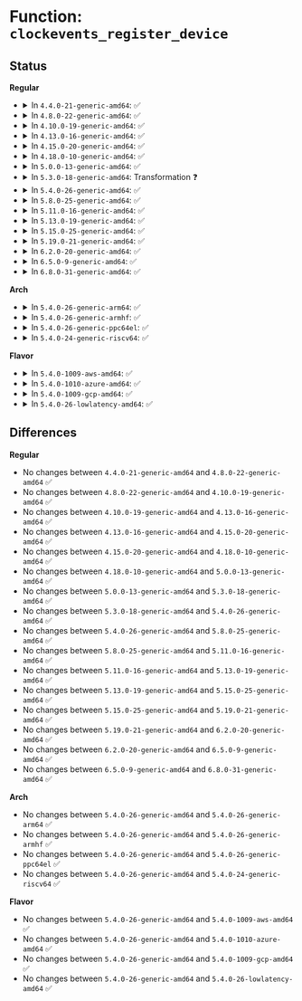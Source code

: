 # Function: <code>clockevents_register_device</code>

## Status
<b>Regular</b>
<ul>
<li>
<details>
<summary>In <code>4.4.0-21-generic-amd64</code>: ✅</summary>

```c
void clockevents_register_device(struct clock_event_device * dev)
```

```json
{
  "name": "clockevents_register_device",
  "collision_type": "Unique Global",
  "inline_type": "No",
  "funcs": [
    {
      "addr": 18446744071579875504,
      "name": "clockevents_register_device",
      "external": true,
      "loc": "kernel/time/clockevents.c:449",
      "file": "kernel/time/clockevents.c",
      "inline": "seen, unknown",
      "caller_inline": [],
      "caller_func": [
        "arch/x86/xen/time.c:xen_hvm_setup_cpu_clockevents",
        "arch/x86/xen/time.c:xen_time_init",
        "arch/x86/kernel/apic/apic.c:setup_APIC_timer",
        "kernel/time/clockevents.c:clockevents_config_and_register",
        "kernel/time/tick-broadcast-hrtimer.c:tick_setup_hrtimer_broadcast",
        "drivers/clocksource/numachip.c:numachip_timer_each"
      ]
    }
  ],
  "symbols": [
    {
      "addr": 18446744071579875504,
      "name": "clockevents_register_device",
      "section": ".text",
      "bind": "STB_GLOBAL",
      "size": 310
    }
  ]
}
```
</details>
</li>
<li>
<details>
<summary>In <code>4.8.0-22-generic-amd64</code>: ✅</summary>

```c
void clockevents_register_device(struct clock_event_device * dev)
```

```json
{
  "name": "clockevents_register_device",
  "collision_type": "Unique Global",
  "inline_type": "No",
  "funcs": [
    {
      "addr": 18446744071579904992,
      "name": "clockevents_register_device",
      "external": true,
      "loc": "kernel/time/clockevents.c:449",
      "file": "kernel/time/clockevents.c",
      "inline": "seen, unknown",
      "caller_inline": [],
      "caller_func": [
        "arch/x86/xen/time.c:xen_hvm_setup_cpu_clockevents",
        "arch/x86/xen/time.c:xen_time_init",
        "arch/x86/kernel/apic/apic.c:setup_APIC_timer",
        "kernel/time/clockevents.c:clockevents_config_and_register",
        "kernel/time/tick-broadcast-hrtimer.c:tick_setup_hrtimer_broadcast",
        "drivers/clocksource/numachip.c:numachip_timer_each"
      ]
    }
  ],
  "symbols": [
    {
      "addr": 18446744071579904992,
      "name": "clockevents_register_device",
      "section": ".text",
      "bind": "STB_GLOBAL",
      "size": 318
    }
  ]
}
```
</details>
</li>
<li>
<details>
<summary>In <code>4.10.0-19-generic-amd64</code>: ✅</summary>

```c
void clockevents_register_device(struct clock_event_device * dev)
```

```json
{
  "name": "clockevents_register_device",
  "collision_type": "Unique Global",
  "inline_type": "No",
  "funcs": [
    {
      "addr": 18446744071579935440,
      "name": "clockevents_register_device",
      "external": true,
      "loc": "kernel/time/clockevents.c:449",
      "file": "kernel/time/clockevents.c",
      "inline": "seen, unknown",
      "caller_inline": [],
      "caller_func": [
        "arch/x86/xen/time.c:xen_hvm_setup_cpu_clockevents",
        "arch/x86/xen/time.c:xen_time_init",
        "arch/x86/kernel/apic/apic.c:setup_APIC_timer",
        "kernel/time/clockevents.c:clockevents_config_and_register",
        "kernel/time/tick-broadcast-hrtimer.c:tick_setup_hrtimer_broadcast",
        "drivers/clocksource/numachip.c:numachip_timer_each"
      ]
    }
  ],
  "symbols": [
    {
      "addr": 18446744071579935440,
      "name": "clockevents_register_device",
      "section": ".text",
      "bind": "STB_GLOBAL",
      "size": 319
    }
  ]
}
```
</details>
</li>
<li>
<details>
<summary>In <code>4.13.0-16-generic-amd64</code>: ✅</summary>

```c
void clockevents_register_device(struct clock_event_device * dev)
```

```json
{
  "name": "clockevents_register_device",
  "collision_type": "Unique Global",
  "inline_type": "No",
  "funcs": [
    {
      "addr": 18446744071579943472,
      "name": "clockevents_register_device",
      "external": true,
      "loc": "kernel/time/clockevents.c:449",
      "file": "kernel/time/clockevents.c",
      "inline": "seen, unknown",
      "caller_inline": [],
      "caller_func": [
        "arch/x86/xen/time.c:xen_hvm_setup_cpu_clockevents",
        "arch/x86/xen/time.c:xen_time_init",
        "arch/x86/kernel/apic/apic.c:setup_APIC_timer",
        "kernel/time/clockevents.c:clockevents_config_and_register",
        "kernel/time/tick-broadcast-hrtimer.c:tick_setup_hrtimer_broadcast",
        "drivers/clocksource/numachip.c:numachip_timer_each"
      ]
    }
  ],
  "symbols": [
    {
      "addr": 18446744071579943472,
      "name": "clockevents_register_device",
      "section": ".text",
      "bind": "STB_GLOBAL",
      "size": 307
    }
  ]
}
```
</details>
</li>
<li>
<details>
<summary>In <code>4.15.0-20-generic-amd64</code>: ✅</summary>

```c
void clockevents_register_device(struct clock_event_device * dev)
```

```json
{
  "name": "clockevents_register_device",
  "collision_type": "Unique Global",
  "inline_type": "No",
  "funcs": [
    {
      "addr": 18446744071579989120,
      "name": "clockevents_register_device",
      "external": true,
      "loc": "kernel/time/clockevents.c:454",
      "file": "kernel/time/clockevents.c",
      "inline": "seen, unknown",
      "caller_inline": [],
      "caller_func": [
        "arch/x86/xen/time.c:xen_hvm_setup_cpu_clockevents",
        "arch/x86/xen/time.c:xen_time_init",
        "arch/x86/kernel/apic/apic.c:setup_APIC_timer",
        "kernel/time/clockevents.c:clockevents_config_and_register",
        "kernel/time/tick-broadcast-hrtimer.c:tick_setup_hrtimer_broadcast",
        "drivers/clocksource/numachip.c:numachip_timer_each"
      ]
    }
  ],
  "symbols": [
    {
      "addr": 18446744071579989120,
      "name": "clockevents_register_device",
      "section": ".text",
      "bind": "STB_GLOBAL",
      "size": 307
    }
  ]
}
```
</details>
</li>
<li>
<details>
<summary>In <code>4.18.0-10-generic-amd64</code>: ✅</summary>

```c
void clockevents_register_device(struct clock_event_device * dev)
```

```json
{
  "name": "clockevents_register_device",
  "collision_type": "Unique Global",
  "inline_type": "No",
  "funcs": [
    {
      "addr": 18446744071580040992,
      "name": "clockevents_register_device",
      "external": true,
      "loc": "kernel/time/clockevents.c:454",
      "file": "kernel/time/clockevents.c",
      "inline": "seen, unknown",
      "caller_inline": [],
      "caller_func": [
        "arch/x86/xen/time.c:xen_hvm_setup_cpu_clockevents",
        "arch/x86/xen/time.c:xen_time_init",
        "arch/x86/kernel/apic/apic.c:setup_APIC_timer",
        "kernel/time/clockevents.c:clockevents_config_and_register",
        "kernel/time/tick-broadcast-hrtimer.c:tick_setup_hrtimer_broadcast",
        "drivers/clocksource/numachip.c:numachip_timer_each"
      ]
    }
  ],
  "symbols": [
    {
      "addr": 18446744071580040992,
      "name": "clockevents_register_device",
      "section": ".text",
      "bind": "STB_GLOBAL",
      "size": 305
    }
  ]
}
```
</details>
</li>
<li>
<details>
<summary>In <code>5.0.0-13-generic-amd64</code>: ✅</summary>

```c
void clockevents_register_device(struct clock_event_device * dev)
```

```json
{
  "name": "clockevents_register_device",
  "collision_type": "Unique Global",
  "inline_type": "No",
  "funcs": [
    {
      "addr": 18446744071580087792,
      "name": "clockevents_register_device",
      "external": true,
      "loc": "kernel/time/clockevents.c:444",
      "file": "kernel/time/clockevents.c",
      "inline": "seen, unknown",
      "caller_inline": [],
      "caller_func": [
        "arch/x86/xen/time.c:xen_hvm_setup_cpu_clockevents",
        "arch/x86/xen/time.c:xen_time_init",
        "arch/x86/kernel/apic/apic.c:setup_APIC_timer",
        "kernel/time/clockevents.c:clockevents_config_and_register",
        "kernel/time/tick-broadcast-hrtimer.c:tick_setup_hrtimer_broadcast",
        "drivers/clocksource/numachip.c:numachip_timer_each"
      ]
    }
  ],
  "symbols": [
    {
      "addr": 18446744071580087792,
      "name": "clockevents_register_device",
      "section": ".text",
      "bind": "STB_GLOBAL",
      "size": 357
    }
  ]
}
```
</details>
</li>
<li>
<details>
<summary>In <code>5.3.0-18-generic-amd64</code>: Transformation ❓</summary>

```c
void clockevents_register_device(struct clock_event_device * dev)
```

```json
{
  "name": "clockevents_register_device",
  "collision_type": "Unique Global",
  "inline_type": "No",
  "funcs": [
    {
      "addr": 0,
      "name": "clockevents_register_device",
      "external": true,
      "loc": "kernel/time/clockevents.c:444",
      "file": "kernel/time/clockevents.c",
      "inline": "seen, unknown",
      "caller_inline": [],
      "caller_func": [
        "arch/x86/xen/time.c:xen_hvm_setup_cpu_clockevents",
        "arch/x86/xen/time.c:xen_time_init",
        "arch/x86/kernel/apic/apic.c:setup_APIC_timer",
        "kernel/time/clockevents.c:clockevents_config_and_register",
        "kernel/time/tick-broadcast-hrtimer.c:tick_setup_hrtimer_broadcast",
        "drivers/clocksource/numachip.c:numachip_timer_each"
      ]
    }
  ],
  "symbols": [
    {
      "addr": 18446744071580134734,
      "name": "clockevents_register_device.cold",
      "section": ".text",
      "bind": "STB_LOCAL",
      "size": 19
    },
    {
      "addr": 18446744071580131600,
      "name": "clockevents_register_device",
      "section": ".text",
      "bind": "STB_GLOBAL",
      "size": 362
    }
  ]
}
```
</details>
</li>
<li>
<details>
<summary>In <code>5.4.0-26-generic-amd64</code>: ✅</summary>

```c
void clockevents_register_device(struct clock_event_device * dev)
```

```json
{
  "name": "clockevents_register_device",
  "collision_type": "Unique Global",
  "inline_type": "No",
  "funcs": [
    {
      "addr": 18446744071580179840,
      "name": "clockevents_register_device",
      "external": true,
      "loc": "kernel/time/clockevents.c:444",
      "file": "kernel/time/clockevents.c",
      "inline": "seen, unknown",
      "caller_inline": [],
      "caller_func": [
        "arch/x86/xen/time.c:xen_hvm_setup_cpu_clockevents",
        "arch/x86/xen/time.c:xen_time_init",
        "arch/x86/kernel/apic/apic.c:setup_APIC_timer",
        "arch/x86/platform/uv/uv_time.c:uv_rtc_register_clockevents",
        "kernel/time/clockevents.c:clockevents_config_and_register",
        "kernel/time/tick-broadcast-hrtimer.c:tick_setup_hrtimer_broadcast",
        "drivers/clocksource/numachip.c:numachip_timer_each"
      ]
    }
  ],
  "symbols": [
    {
      "addr": 18446744071580179840,
      "name": "clockevents_register_device",
      "section": ".text",
      "bind": "STB_GLOBAL",
      "size": 362
    }
  ]
}
```
</details>
</li>
<li>
<details>
<summary>In <code>5.8.0-25-generic-amd64</code>: ✅</summary>

```c
void clockevents_register_device(struct clock_event_device * dev)
```

```json
{
  "name": "clockevents_register_device",
  "collision_type": "Unique Global",
  "inline_type": "No",
  "funcs": [
    {
      "addr": 18446744071580244976,
      "name": "clockevents_register_device",
      "external": true,
      "loc": "kernel/time/clockevents.c:444",
      "file": "kernel/time/clockevents.c",
      "inline": "seen, unknown",
      "caller_inline": [],
      "caller_func": [
        "arch/x86/xen/time.c:xen_hvm_setup_cpu_clockevents",
        "arch/x86/xen/time.c:xen_time_init",
        "arch/x86/kernel/apic/apic.c:setup_APIC_timer",
        "arch/x86/platform/uv/uv_time.c:uv_rtc_register_clockevents",
        "kernel/time/clockevents.c:clockevents_config_and_register",
        "kernel/time/tick-broadcast-hrtimer.c:tick_setup_hrtimer_broadcast",
        "drivers/clocksource/numachip.c:numachip_timer_each"
      ]
    }
  ],
  "symbols": [
    {
      "addr": 18446744071580244976,
      "name": "clockevents_register_device",
      "section": ".text",
      "bind": "STB_GLOBAL",
      "size": 358
    }
  ]
}
```
</details>
</li>
<li>
<details>
<summary>In <code>5.11.0-16-generic-amd64</code>: ✅</summary>

```c
void clockevents_register_device(struct clock_event_device * dev)
```

```json
{
  "name": "clockevents_register_device",
  "collision_type": "Unique Global",
  "inline_type": "No",
  "funcs": [
    {
      "addr": 18446744071580229008,
      "name": "clockevents_register_device",
      "external": true,
      "loc": "kernel/time/clockevents.c:444",
      "file": "kernel/time/clockevents.c",
      "inline": "seen, unknown",
      "caller_inline": [],
      "caller_func": [
        "arch/x86/xen/time.c:xen_hvm_setup_cpu_clockevents",
        "arch/x86/xen/time.c:xen_time_init",
        "arch/x86/kernel/apic/apic.c:setup_APIC_timer",
        "arch/x86/platform/uv/uv_time.c:uv_rtc_register_clockevents",
        "kernel/time/clockevents.c:clockevents_config_and_register",
        "kernel/time/tick-broadcast-hrtimer.c:tick_setup_hrtimer_broadcast",
        "drivers/clocksource/numachip.c:numachip_timer_each"
      ]
    }
  ],
  "symbols": [
    {
      "addr": 18446744071580229008,
      "name": "clockevents_register_device",
      "section": ".text",
      "bind": "STB_GLOBAL",
      "size": 358
    }
  ]
}
```
</details>
</li>
<li>
<details>
<summary>In <code>5.13.0-19-generic-amd64</code>: ✅</summary>

```c
void clockevents_register_device(struct clock_event_device * dev)
```

```json
{
  "name": "clockevents_register_device",
  "collision_type": "Unique Global",
  "inline_type": "No",
  "funcs": [
    {
      "addr": 18446744071580234048,
      "name": "clockevents_register_device",
      "external": true,
      "loc": "kernel/time/clockevents.c:444",
      "file": "kernel/time/clockevents.c",
      "inline": "seen, unknown",
      "caller_inline": [],
      "caller_func": [
        "arch/x86/xen/time.c:xen_hvm_setup_cpu_clockevents",
        "arch/x86/xen/time.c:xen_time_init",
        "arch/x86/kernel/apic/apic.c:setup_APIC_timer",
        "arch/x86/platform/uv/uv_time.c:uv_rtc_register_clockevents",
        "kernel/time/clockevents.c:clockevents_config_and_register",
        "kernel/time/tick-broadcast-hrtimer.c:tick_setup_hrtimer_broadcast",
        "drivers/clocksource/numachip.c:numachip_timer_each"
      ]
    }
  ],
  "symbols": [
    {
      "addr": 18446744071580234048,
      "name": "clockevents_register_device",
      "section": ".text",
      "bind": "STB_GLOBAL",
      "size": 358
    }
  ]
}
```
</details>
</li>
<li>
<details>
<summary>In <code>5.15.0-25-generic-amd64</code>: ✅</summary>

```c
void clockevents_register_device(struct clock_event_device * dev)
```

```json
{
  "name": "clockevents_register_device",
  "collision_type": "Unique Global",
  "inline_type": "No",
  "funcs": [
    {
      "addr": 18446744071580382992,
      "name": "clockevents_register_device",
      "external": true,
      "loc": "kernel/time/clockevents.c:443",
      "file": "kernel/time/clockevents.c",
      "inline": "seen, unknown",
      "caller_inline": [],
      "caller_func": [
        "arch/x86/xen/time.c:xen_hvm_setup_cpu_clockevents",
        "arch/x86/xen/time.c:xen_time_init",
        "arch/x86/kernel/apic/apic.c:setup_APIC_timer",
        "arch/x86/platform/uv/uv_time.c:uv_rtc_register_clockevents",
        "kernel/time/clockevents.c:clockevents_config_and_register",
        "kernel/time/tick-broadcast-hrtimer.c:tick_setup_hrtimer_broadcast",
        "drivers/clocksource/numachip.c:numachip_timer_each"
      ]
    }
  ],
  "symbols": [
    {
      "addr": 18446744071580382992,
      "name": "clockevents_register_device",
      "section": ".text",
      "bind": "STB_GLOBAL",
      "size": 372
    }
  ]
}
```
</details>
</li>
<li>
<details>
<summary>In <code>5.19.0-21-generic-amd64</code>: ✅</summary>

```c
void clockevents_register_device(struct clock_event_device * dev)
```

```json
{
  "name": "clockevents_register_device",
  "collision_type": "Unique Global",
  "inline_type": "No",
  "funcs": [
    {
      "addr": 18446744071580600240,
      "name": "clockevents_register_device",
      "external": true,
      "loc": "kernel/time/clockevents.c:443",
      "file": "kernel/time/clockevents.c",
      "inline": "seen, unknown",
      "caller_inline": [],
      "caller_func": [
        "arch/x86/xen/time.c:xen_hvm_setup_cpu_clockevents",
        "arch/x86/xen/time.c:xen_time_init",
        "arch/x86/kernel/apic/apic.c:setup_APIC_timer",
        "arch/x86/platform/uv/uv_time.c:uv_rtc_register_clockevents",
        "kernel/time/clockevents.c:clockevents_config_and_register",
        "kernel/time/tick-broadcast-hrtimer.c:tick_setup_hrtimer_broadcast",
        "drivers/clocksource/numachip.c:numachip_timer_each"
      ]
    }
  ],
  "symbols": [
    {
      "addr": 18446744071580600240,
      "name": "clockevents_register_device",
      "section": ".text",
      "bind": "STB_GLOBAL",
      "size": 395
    }
  ]
}
```
</details>
</li>
<li>
<details>
<summary>In <code>6.2.0-20-generic-amd64</code>: ✅</summary>

```c
void clockevents_register_device(struct clock_event_device * dev)
```

```json
{
  "name": "clockevents_register_device",
  "collision_type": "Unique Global",
  "inline_type": "No",
  "funcs": [
    {
      "addr": 18446744071580863488,
      "name": "clockevents_register_device",
      "external": true,
      "loc": "kernel/time/clockevents.c:443",
      "file": "kernel/time/clockevents.c",
      "inline": "seen, unknown",
      "caller_inline": [],
      "caller_func": [
        "arch/x86/xen/time.c:xen_hvm_setup_cpu_clockevents",
        "arch/x86/xen/time.c:xen_time_init",
        "arch/x86/kernel/apic/apic.c:setup_APIC_timer",
        "arch/x86/platform/uv/uv_time.c:uv_rtc_register_clockevents",
        "kernel/time/clockevents.c:clockevents_config_and_register",
        "kernel/time/tick-broadcast-hrtimer.c:tick_setup_hrtimer_broadcast",
        "drivers/clocksource/numachip.c:numachip_timer_each"
      ]
    }
  ],
  "symbols": [
    {
      "addr": 18446744071580863488,
      "name": "clockevents_register_device",
      "section": ".text",
      "bind": "STB_GLOBAL",
      "size": 395
    }
  ]
}
```
</details>
</li>
<li>
<details>
<summary>In <code>6.5.0-9-generic-amd64</code>: ✅</summary>

```c
void clockevents_register_device(struct clock_event_device * dev)
```

```json
{
  "name": "clockevents_register_device",
  "collision_type": "Unique Global",
  "inline_type": "No",
  "funcs": [
    {
      "addr": 18446744071580947248,
      "name": "clockevents_register_device",
      "external": true,
      "loc": "kernel/time/clockevents.c:443",
      "file": "kernel/time/clockevents.c",
      "inline": "seen, unknown",
      "caller_inline": [],
      "caller_func": [
        "arch/x86/xen/time.c:xen_hvm_setup_cpu_clockevents",
        "arch/x86/xen/time.c:xen_time_init",
        "arch/x86/kernel/apic/apic.c:setup_APIC_timer",
        "arch/x86/platform/uv/uv_time.c:uv_rtc_register_clockevents",
        "kernel/time/clockevents.c:clockevents_config_and_register",
        "kernel/time/tick-broadcast-hrtimer.c:tick_setup_hrtimer_broadcast",
        "drivers/clocksource/numachip.c:numachip_timer_each"
      ]
    }
  ],
  "symbols": [
    {
      "addr": 18446744071580947248,
      "name": "clockevents_register_device",
      "section": ".text",
      "bind": "STB_GLOBAL",
      "size": 395
    }
  ]
}
```
</details>
</li>
<li>
<details>
<summary>In <code>6.8.0-31-generic-amd64</code>: ✅</summary>

```c
void clockevents_register_device(struct clock_event_device * dev)
```

```json
{
  "name": "clockevents_register_device",
  "collision_type": "Unique Global",
  "inline_type": "No",
  "funcs": [
    {
      "addr": 18446744071581038544,
      "name": "clockevents_register_device",
      "external": true,
      "loc": "kernel/time/clockevents.c:443",
      "file": "kernel/time/clockevents.c",
      "inline": "seen, unknown",
      "caller_inline": [],
      "caller_func": [
        "arch/x86/xen/time.c:xen_hvm_setup_cpu_clockevents",
        "arch/x86/xen/time.c:xen_time_init",
        "arch/x86/kernel/apic/apic.c:setup_APIC_timer",
        "arch/x86/platform/uv/uv_time.c:uv_rtc_register_clockevents",
        "kernel/time/clockevents.c:clockevents_config_and_register",
        "kernel/time/tick-broadcast-hrtimer.c:tick_setup_hrtimer_broadcast",
        "drivers/clocksource/numachip.c:numachip_timer_each"
      ]
    }
  ],
  "symbols": [
    {
      "addr": 18446744071581038544,
      "name": "clockevents_register_device",
      "section": ".text",
      "bind": "STB_GLOBAL",
      "size": 395
    }
  ]
}
```
</details>
</li>
</ul>
<b>Arch</b>
<ul>
<li>
<details>
<summary>In <code>5.4.0-26-generic-arm64</code>: ✅</summary>

```c
void clockevents_register_device(struct clock_event_device * dev)
```

```json
{
  "name": "clockevents_register_device",
  "collision_type": "Unique Global",
  "inline_type": "No",
  "funcs": [
    {
      "addr": 18446603336491404056,
      "name": "clockevents_register_device",
      "external": true,
      "loc": "kernel/time/clockevents.c:444",
      "file": "kernel/time/clockevents.c",
      "inline": "seen, unknown",
      "caller_inline": [],
      "caller_func": [
        "kernel/time/clockevents.c:clockevents_config_and_register",
        "kernel/time/tick-broadcast-hrtimer.c:tick_setup_hrtimer_broadcast",
        "drivers/clocksource/sh_cmt.c:sh_cmt_setup",
        "drivers/clocksource/dummy_timer.c:dummy_timer_starting_cpu"
      ]
    }
  ],
  "symbols": [
    {
      "addr": 18446603336491404056,
      "name": "clockevents_register_device",
      "section": ".text",
      "bind": "STB_GLOBAL",
      "size": 460
    }
  ]
}
```
</details>
</li>
<li>
<details>
<summary>In <code>5.4.0-26-generic-armhf</code>: ✅</summary>

```c
void clockevents_register_device(struct clock_event_device * dev)
```

```json
{
  "name": "clockevents_register_device",
  "collision_type": "Unique Global",
  "inline_type": "No",
  "funcs": [
    {
      "addr": 3225399724,
      "name": "clockevents_register_device",
      "external": true,
      "loc": "kernel/time/clockevents.c:444",
      "file": "kernel/time/clockevents.c",
      "inline": "seen, unknown",
      "caller_inline": [],
      "caller_func": [
        "arch/arm/kernel/smp_twd.c:twd_timer_setup",
        "kernel/time/clockevents.c:clockevents_config_and_register",
        "kernel/time/tick-broadcast-hrtimer.c:tick_setup_hrtimer_broadcast",
        "drivers/clocksource/sh_cmt.c:sh_cmt_setup",
        "drivers/clocksource/sh_mtu2.c:sh_mtu2_setup",
        "drivers/clocksource/dw_apb_timer.c:dw_apb_clockevent_register",
        "drivers/clocksource/dummy_timer.c:dummy_timer_starting_cpu"
      ]
    }
  ],
  "symbols": [
    {
      "addr": 3225399724,
      "name": "clockevents_register_device",
      "section": ".text",
      "bind": "STB_GLOBAL",
      "size": 392
    }
  ]
}
```
</details>
</li>
<li>
<details>
<summary>In <code>5.4.0-26-generic-ppc64el</code>: ✅</summary>

```c
void clockevents_register_device(struct clock_event_device * dev)
```

```json
{
  "name": "clockevents_register_device",
  "collision_type": "Unique Global",
  "inline_type": "No",
  "funcs": [
    {
      "addr": 13835058055284346672,
      "name": "clockevents_register_device",
      "external": true,
      "loc": "kernel/time/clockevents.c:444",
      "file": "kernel/time/clockevents.c",
      "inline": "seen, unknown",
      "caller_inline": [],
      "caller_func": [
        "kernel/time/clockevents.c:clockevents_config_and_register",
        "kernel/time/tick-broadcast-hrtimer.c:tick_setup_hrtimer_broadcast",
        "drivers/clocksource/dummy_timer.c:dummy_timer_starting_cpu"
      ]
    }
  ],
  "symbols": [
    {
      "addr": 13835058055284346672,
      "name": "clockevents_register_device",
      "section": ".text",
      "bind": "STB_GLOBAL",
      "size": 488
    }
  ]
}
```
</details>
</li>
<li>
<details>
<summary>In <code>5.4.0-24-generic-riscv64</code>: ✅</summary>

```c
void clockevents_register_device(struct clock_event_device * dev)
```

```json
{
  "name": "clockevents_register_device",
  "collision_type": "Unique Global",
  "inline_type": "No",
  "funcs": [
    {
      "addr": 18446743936271882116,
      "name": "clockevents_register_device",
      "external": true,
      "loc": "kernel/time/clockevents.c:444",
      "file": "kernel/time/clockevents.c",
      "inline": "seen, unknown",
      "caller_inline": [],
      "caller_func": [
        "kernel/time/clockevents.c:clockevents_config_and_register"
      ]
    }
  ],
  "symbols": [
    {
      "addr": 18446743936271882116,
      "name": "clockevents_register_device",
      "section": ".text",
      "bind": "STB_GLOBAL",
      "size": 326
    }
  ]
}
```
</details>
</li>
</ul>
<b>Flavor</b>
<ul>
<li>
<details>
<summary>In <code>5.4.0-1009-aws-amd64</code>: ✅</summary>

```c
void clockevents_register_device(struct clock_event_device * dev)
```

```json
{
  "name": "clockevents_register_device",
  "collision_type": "Unique Global",
  "inline_type": "No",
  "funcs": [
    {
      "addr": 18446744071580149040,
      "name": "clockevents_register_device",
      "external": true,
      "loc": "kernel/time/clockevents.c:444",
      "file": "kernel/time/clockevents.c",
      "inline": "seen, unknown",
      "caller_inline": [],
      "caller_func": [
        "arch/x86/xen/time.c:xen_hvm_setup_cpu_clockevents",
        "arch/x86/xen/time.c:xen_time_init",
        "arch/x86/kernel/apic/apic.c:setup_APIC_timer",
        "kernel/time/clockevents.c:clockevents_config_and_register",
        "kernel/time/tick-broadcast-hrtimer.c:tick_setup_hrtimer_broadcast",
        "drivers/clocksource/numachip.c:numachip_timer_each"
      ]
    }
  ],
  "symbols": [
    {
      "addr": 18446744071580149040,
      "name": "clockevents_register_device",
      "section": ".text",
      "bind": "STB_GLOBAL",
      "size": 362
    }
  ]
}
```
</details>
</li>
<li>
<details>
<summary>In <code>5.4.0-1010-azure-amd64</code>: ✅</summary>

```c
void clockevents_register_device(struct clock_event_device * dev)
```

```json
{
  "name": "clockevents_register_device",
  "collision_type": "Unique Global",
  "inline_type": "No",
  "funcs": [
    {
      "addr": 18446744071580094544,
      "name": "clockevents_register_device",
      "external": true,
      "loc": "kernel/time/clockevents.c:444",
      "file": "kernel/time/clockevents.c",
      "inline": "seen, unknown",
      "caller_inline": [],
      "caller_func": [
        "arch/x86/kernel/apic/apic.c:setup_APIC_timer",
        "kernel/time/clockevents.c:clockevents_config_and_register",
        "kernel/time/tick-broadcast-hrtimer.c:tick_setup_hrtimer_broadcast",
        "drivers/clocksource/numachip.c:numachip_timer_each"
      ]
    }
  ],
  "symbols": [
    {
      "addr": 18446744071580094544,
      "name": "clockevents_register_device",
      "section": ".text",
      "bind": "STB_GLOBAL",
      "size": 362
    }
  ]
}
```
</details>
</li>
<li>
<details>
<summary>In <code>5.4.0-1009-gcp-amd64</code>: ✅</summary>

```c
void clockevents_register_device(struct clock_event_device * dev)
```

```json
{
  "name": "clockevents_register_device",
  "collision_type": "Unique Global",
  "inline_type": "No",
  "funcs": [
    {
      "addr": 18446744071580140112,
      "name": "clockevents_register_device",
      "external": true,
      "loc": "kernel/time/clockevents.c:444",
      "file": "kernel/time/clockevents.c",
      "inline": "seen, unknown",
      "caller_inline": [],
      "caller_func": [
        "arch/x86/xen/time.c:xen_hvm_setup_cpu_clockevents",
        "arch/x86/xen/time.c:xen_time_init",
        "arch/x86/kernel/apic/apic.c:setup_APIC_timer",
        "kernel/time/clockevents.c:clockevents_config_and_register",
        "kernel/time/tick-broadcast-hrtimer.c:tick_setup_hrtimer_broadcast",
        "drivers/clocksource/numachip.c:numachip_timer_each"
      ]
    }
  ],
  "symbols": [
    {
      "addr": 18446744071580140112,
      "name": "clockevents_register_device",
      "section": ".text",
      "bind": "STB_GLOBAL",
      "size": 362
    }
  ]
}
```
</details>
</li>
<li>
<details>
<summary>In <code>5.4.0-26-lowlatency-amd64</code>: ✅</summary>

```c
void clockevents_register_device(struct clock_event_device * dev)
```

```json
{
  "name": "clockevents_register_device",
  "collision_type": "Unique Global",
  "inline_type": "No",
  "funcs": [
    {
      "addr": 18446744071580192048,
      "name": "clockevents_register_device",
      "external": true,
      "loc": "kernel/time/clockevents.c:444",
      "file": "kernel/time/clockevents.c",
      "inline": "seen, unknown",
      "caller_inline": [],
      "caller_func": [
        "arch/x86/xen/time.c:xen_hvm_setup_cpu_clockevents",
        "arch/x86/xen/time.c:xen_time_init",
        "arch/x86/kernel/apic/apic.c:setup_APIC_timer",
        "arch/x86/platform/uv/uv_time.c:uv_rtc_register_clockevents",
        "kernel/time/clockevents.c:clockevents_config_and_register",
        "kernel/time/tick-broadcast-hrtimer.c:tick_setup_hrtimer_broadcast",
        "drivers/clocksource/numachip.c:numachip_timer_each"
      ]
    }
  ],
  "symbols": [
    {
      "addr": 18446744071580192048,
      "name": "clockevents_register_device",
      "section": ".text",
      "bind": "STB_GLOBAL",
      "size": 362
    }
  ]
}
```
</details>
</li>
</ul>

## Differences
<b>Regular</b>
<ul>
<li>
No changes between <code>4.4.0-21-generic-amd64</code> and <code>4.8.0-22-generic-amd64</code> ✅
</li>
<li>
No changes between <code>4.8.0-22-generic-amd64</code> and <code>4.10.0-19-generic-amd64</code> ✅
</li>
<li>
No changes between <code>4.10.0-19-generic-amd64</code> and <code>4.13.0-16-generic-amd64</code> ✅
</li>
<li>
No changes between <code>4.13.0-16-generic-amd64</code> and <code>4.15.0-20-generic-amd64</code> ✅
</li>
<li>
No changes between <code>4.15.0-20-generic-amd64</code> and <code>4.18.0-10-generic-amd64</code> ✅
</li>
<li>
No changes between <code>4.18.0-10-generic-amd64</code> and <code>5.0.0-13-generic-amd64</code> ✅
</li>
<li>
No changes between <code>5.0.0-13-generic-amd64</code> and <code>5.3.0-18-generic-amd64</code> ✅
</li>
<li>
No changes between <code>5.3.0-18-generic-amd64</code> and <code>5.4.0-26-generic-amd64</code> ✅
</li>
<li>
No changes between <code>5.4.0-26-generic-amd64</code> and <code>5.8.0-25-generic-amd64</code> ✅
</li>
<li>
No changes between <code>5.8.0-25-generic-amd64</code> and <code>5.11.0-16-generic-amd64</code> ✅
</li>
<li>
No changes between <code>5.11.0-16-generic-amd64</code> and <code>5.13.0-19-generic-amd64</code> ✅
</li>
<li>
No changes between <code>5.13.0-19-generic-amd64</code> and <code>5.15.0-25-generic-amd64</code> ✅
</li>
<li>
No changes between <code>5.15.0-25-generic-amd64</code> and <code>5.19.0-21-generic-amd64</code> ✅
</li>
<li>
No changes between <code>5.19.0-21-generic-amd64</code> and <code>6.2.0-20-generic-amd64</code> ✅
</li>
<li>
No changes between <code>6.2.0-20-generic-amd64</code> and <code>6.5.0-9-generic-amd64</code> ✅
</li>
<li>
No changes between <code>6.5.0-9-generic-amd64</code> and <code>6.8.0-31-generic-amd64</code> ✅
</li>
</ul>
<b>Arch</b>
<ul>
<li>
No changes between <code>5.4.0-26-generic-amd64</code> and <code>5.4.0-26-generic-arm64</code> ✅
</li>
<li>
No changes between <code>5.4.0-26-generic-amd64</code> and <code>5.4.0-26-generic-armhf</code> ✅
</li>
<li>
No changes between <code>5.4.0-26-generic-amd64</code> and <code>5.4.0-26-generic-ppc64el</code> ✅
</li>
<li>
No changes between <code>5.4.0-26-generic-amd64</code> and <code>5.4.0-24-generic-riscv64</code> ✅
</li>
</ul>
<b>Flavor</b>
<ul>
<li>
No changes between <code>5.4.0-26-generic-amd64</code> and <code>5.4.0-1009-aws-amd64</code> ✅
</li>
<li>
No changes between <code>5.4.0-26-generic-amd64</code> and <code>5.4.0-1010-azure-amd64</code> ✅
</li>
<li>
No changes between <code>5.4.0-26-generic-amd64</code> and <code>5.4.0-1009-gcp-amd64</code> ✅
</li>
<li>
No changes between <code>5.4.0-26-generic-amd64</code> and <code>5.4.0-26-lowlatency-amd64</code> ✅
</li>
</ul>
